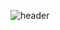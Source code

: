 

<!--- <img src="https://img.shields.io/badge/Python-3766AB?style=flat-square&logo=Python&logoColor=white"/></a>&nbsp --->
![header](https://capsule-render.vercel.app/api?type=Waving&color=auto&height=300&section=header&text=Eunji%20Kim&fontSize=90&animation=twinkling)
